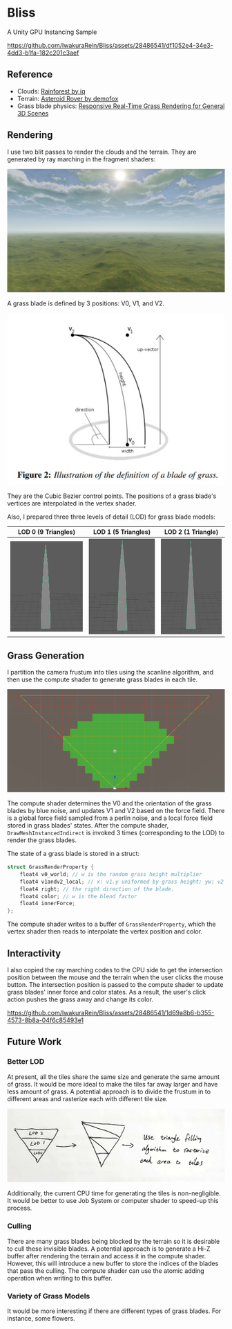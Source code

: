 # Bliss
A Unity GPU Instancing Sample

https://github.com/IwakuraRein/Bliss/assets/28486541/df1052e4-34e3-4dd3-b1fa-182c201c3aef

## Reference

- Clouds: [Rainforest by iq](https://www.shadertoy.com/view/4ttSWf)
- Terrain: [Asteroid Rover by demofox](https://www.shadertoy.com/view/Mds3DX)
- Grass blade physics: [Responsive Real-Time Grass Rendering for General 3D Scenes](https://www.cg.tuwien.ac.at/research/publications/2017/JAHRMANN-2017-RRTG/JAHRMANN-2017-RRTG-draft.pdf)

## Rendering

I use two blit passes to render the clouds and the terrain. They are generated by ray marching in the fragment shaders:

![](Doc/terrian_and_clouds.png)

A grass blade is defined by 3 positions: V0, V1, and V2.

![](Doc/blade_model.jpg)

They are the Cubic Bezier control points. The positions of a grass blade's vertices are interpolated in the vertex shader.

Also, I prepared three three levels of detail (LOD) for grass blade models:

| LOD 0 (9 Triangles) | LOD 1 (5 Triangles) | LOD 2 (1 Triangle) |
|-------|-------|-------|
| ![](Doc/lod0.png)  | ![](Doc/LOD1.png)  |  ![](Doc/LOD2.png)    |

## Grass Generation

I partition the camera frustum into tiles using the scanline algorithm, and then use the compute shader to generate grass blades in each tile.

![](Doc/tiles.png)

The compute shader determines the V0 and the orientation of the grass blades by blue noise, and updates V1 and V2 based on the force field. There is a global force field sampled from a perlin noise, and a local force field stored in grass blades' states. After the compute shader, `DrawMeshInstancedIndirect` is invoked 3 times (corresponding to the LOD) to render the grass blades.

The state of a grass blade is stored in a struct:

```c
struct GrassRenderProperty {
    float4 v0_world; // w is the random grass height multiplier
    float4 v1andv2_local; // x: v1.y uniformed by grass height; yw: v2's xz coordinates uniformed by grass width; z: v2's y coordinate uniformed by grass height
    float4 right; // the right direction of the blade.
    float4 color; // w is the blend factor
    float4 innerForce;
};
```

The compute shader writes to a buffer of `GrassRenderProperty`, which the vertex shader then reads to interpolate the vertex position and color.

## Interactivity

I also copied the ray marching codes to the CPU side to get the intersection position between the mouse and the terrain when the user clicks the mouse button. The intersection position is passed to the compute shader to update grass blades' inner force and color states. As a result, the user's click action pushes the grass away and change its color.

https://github.com/IwakuraRein/Bliss/assets/28486541/1d69a8b6-b355-4573-8b8a-04f6c85493e1

## Future Work

### Better LOD

At present, all the tiles share the same size and generate the same amount of grass. It would be more ideal to make the tiles far away larger and have less amount of grass. A potential approach is to divide the frustum in to different areas and rasterize each with different tile size.

![](Doc/better_lod.png)

Additionally, the current CPU time for generating the tiles is non-negligible. It would be better to use Job System or computer shader to speed-up this process.

### Culling

There are many grass blades being blocked by the terrain so it is desirable to cull these invisible blades. A potential approach is to generate a Hi-Z buffer after rendering the terrain and access it in the compute shader. However, this will introduce a new buffer to store the indices of the blades that pass the culling. The compute shader can use the atomic adding operation when writing to this buffer.

### Variety of Grass Models 

It would be more interesting if there are different types of grass blades. For instance, some flowers.
